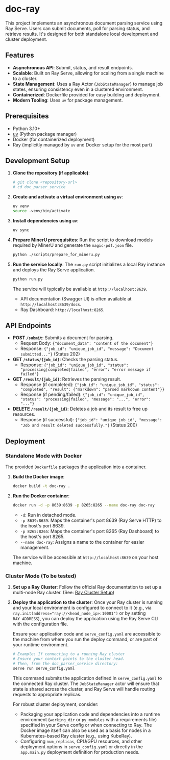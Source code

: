 doc-ray
=======

This project implements an asynchronous document parsing service using Ray Serve. Users can submit documents, poll for parsing status, and retrieve results. It's designed for both standalone local development and cluster deployment.

## Features

- **Asynchronous API**: Submit, status, and result endpoints.
- **Scalable**: Built on Ray Serve, allowing for scaling from a single machine to a cluster.
- **State Management**: Uses a Ray Actor (`JobStateManager`) to manage job states, ensuring consistency even in a clustered environment.
- **Containerized**: Dockerfile provided for easy building and deployment.
- **Modern Tooling**: Uses `uv` for package management.

## Prerequisites

- Python 3.10+
- [uv](https://github.com/astral-sh/uv) (Python package manager)
- Docker (for containerized deployment)
- Ray (implicitly managed by `uv` and Docker setup for the most part)

## Development Setup

1.  **Clone the repository (if applicable)**:
    ```bash
    # git clone <repository-url>
    # cd doc_parser_service
    ```

2.  **Create and activate a virtual environment using `uv`**:
    ```bash
    uv venv
    source .venv/bin/activate
    ```

3.  **Install dependencies using `uv`**:
    ```bash
    uv sync
    ```

4.  **Prepare MinerU prerequisites**:
    Run the script to download models required by MinerU and generate the `magic-pdf.json` file.
    ```bash
    python ./scripts/prepare_for_mineru.py
    ```

5.  **Run the service locally**:
    The `run.py` script initializes a local Ray instance and deploys the Ray Serve application.
    ```bash
    python run.py
    ```
    The service will typically be available at `http://localhost:8639`.
    - API documentation (Swagger UI) is often available at `http://localhost:8639/docs`.
    - Ray Dashboard: `http://localhost:8265`.

## API Endpoints

-   **POST `/submit`**: Submits a document for parsing.
    -   Request Body: `{"document_data": "content of the document"}`
    -   Response: `{"job_id": "unique_job_id", "message": "Document submitted..."}` (Status 202)
-   **GET `/status/{job_id}`**: Checks the parsing status.
    -   Response: `{"job_id": "unique_job_id", "status": "processing|completed|failed", "error": "error message if failed"}`
-   **GET `/result/{job_id}`**: Retrieves the parsing result.
    -   Response (if completed): `{"job_id": "unique_job_id", "status": "completed", "result": {"markdown": "parsed markdown content"}}`
    -   Response (if pending/failed): `{"job_id": "unique_job_id", "status": "processing|failed", "message": "...", "error": "..."}`
-   **DELETE `/result/{job_id}`**: Deletes a job and its result to free up resources.
    -   Response (if successful): `{"job_id": "unique_job_id", "message": "Job and result deleted successfully."}` (Status 200)

## Deployment

### Standalone Mode with Docker

The provided `Dockerfile` packages the application into a container.

1.  **Build the Docker image**:

    ```bash
    docker build -t doc-ray .
    ```

2.  **Run the Docker container**:
    ```bash
    docker run -d -p 8639:8639 -p 8265:8265 --name doc-ray doc-ray
    ```
    - `-d`: Run in detached mode.
    - `-p 8639:8639`: Maps the container's port 8639 (Ray Serve HTTP) to the host's port 8639.
    - `-p 8265:8265`: Maps the container's port 8265 (Ray Dashboard) to the host's port 8265.
    - `--name doc-ray`: Assigns a name to the container for easier management.

    The service will be accessible at `http://localhost:8639` on your host machine.

### Cluster Mode (To be tested)

1.  **Set up a Ray Cluster**:
    Follow the official Ray documentation to set up a multi-node Ray cluster.
    (See: [Ray Cluster Setup](https://docs.ray.io/en/latest/cluster/getting-started.html))

2.  **Deploy the application to the cluster**:
    Once your Ray cluster is running and your local environment is configured to connect to it (e.g., via `ray.init(address="ray://<head_node_ip>:10001")` or by setting `RAY_ADDRESS`), you can deploy the application using the Ray Serve CLI with the configuration file.

    Ensure your application code and `serve_config.yaml` are accessible to the machine from where you run the deploy command, or are part of your runtime environment.

    ```bash
    # Example: If connecting to a running Ray cluster
    # Ensure your context points to the cluster head.
    # Then, from the doc_parser_service directory:
    serve run serve_config.yaml
    ```
    This command submits the application defined in `serve_config.yaml` to the connected Ray cluster. The `JobStateManager` actor will ensure that state is shared across the cluster, and Ray Serve will handle routing requests to appropriate replicas.

    For robust cluster deployment, consider:
    - Packaging your application code and dependencies into a runtime environment (`working_dir` or `py_modules` with a requirements file) specified in your Serve config or when connecting to Ray. The Docker image itself can also be used as a basis for nodes in a Kubernetes-based Ray cluster (e.g., using KubeRay).
    - Configuring `num_replicas`, CPU/GPU resources, and other deployment options in `serve_config.yaml` or directly in the `app.main.py` deployment definition for production needs.
